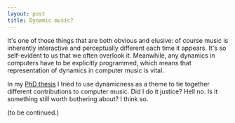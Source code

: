 ```yaml
---
layout: post
title: Dynamic music?
---
```


It's one of those things that are both obvious and elusive: of course music is inherently interactive and
perceptually different each time it appears. It's so self-evident to us that we often overlook it. Meanwhile,
any dynamics in computers have to be explicitly programmed, which means that representation of dynamics in
computer music is vital.

In my [PhD thesis](https://hal.archives-ouvertes.fr/tel-01412402)
I tried to use dynamicness as a theme to tie together different contributions to computer music. Did I
do it justice? Hell no. Is it something still worth bothering about? I think so.

(to be continued.)
